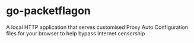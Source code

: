 # go-packetflagon
A local HTTP application that serves customised Proxy Auto Configuration files for your browser to help bypass Internet censorship
